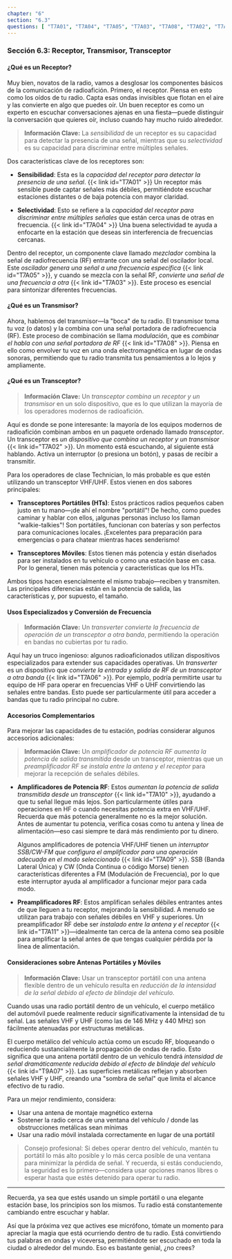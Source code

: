 ```yaml
---
chapter: "6"
section: "6.3"
questions: [ "T7A01", "T7A04", "T7A05", "T7A03", "T7A08", "T7A02", "T7A06", "T7A10", "T7A09", "T7A11", "T9A07" ]
---
```


### Sección 6.3: Receptor, Transmisor, Transceptor

#### ¿Qué es un Receptor?

Muy bien, novatos de la radio, vamos a desglosar los componentes básicos de la comunicación de radioafición. Primero, el receptor. Piensa en esto como los oídos de tu radio. Capta esas ondas invisibles que flotan en el aire y las convierte en algo que puedes oír. Un buen receptor es como un experto en escuchar conversaciones ajenas en una fiesta—puede distinguir la conversación que quieres oír, incluso cuando hay mucho ruido alrededor.

> **Información Clave:** La *sensibilidad* de un receptor es su capacidad para detectar la presencia de una señal, mientras que su *selectividad* es su capacidad para discriminar entre múltiples señales.

Dos características clave de los receptores son:

- **Sensibilidad**: Esta es la *capacidad del receptor para detectar la presencia de una señal*. {{< link id="T7A01" >}} Un receptor más sensible puede captar señales más débiles, permitiéndote escuchar estaciones distantes o de baja potencia con mayor claridad.

- **Selectividad**: Esto se refiere a la *capacidad del receptor para discriminar entre múltiples señales* que están cerca unas de otras en frecuencia. {{< link id="T7A04" >}} Una buena selectividad te ayuda a enfocarte en la estación que deseas sin interferencia de frecuencias cercanas.

Dentro del receptor, un componente clave llamado *mezclador* combina la señal de radiofrecuencia (RF) entrante con una señal del oscilador local. Este *oscilador genera una señal a una frecuencia específica* {{< link id="T7A05" >}}, y cuando se mezcla con la señal RF, *convierte una señal de una frecuencia a otra* {{< link id="T7A03" >}}. Este proceso es esencial para sintonizar diferentes frecuencias.

#### ¿Qué es un Transmisor?

Ahora, hablemos del transmisor—la "boca" de tu radio. El transmisor toma tu voz (o datos) y la combina con una señal portadora de radiofrecuencia (RF). Este proceso de combinación se llama *modulación*, que es *combinar el habla con una señal portadora de RF* {{< link id="T7A08" >}}. Piensa en ello como envolver tu voz en una onda electromagnética en lugar de ondas sonoras, permitiendo que tu radio transmita tus pensamientos a lo lejos y ampliamente.

#### ¿Qué es un Transceptor?

> **Información Clave:** Un *transceptor combina un receptor y un transmisor* en un solo dispositivo, que es lo que utilizan la mayoría de los operadores modernos de radioafición.

Aquí es donde se pone interesante: la mayoría de los equipos modernos de radioafición combinan ambos en un paquete ordenado llamado *transceptor*. Un transceptor es *un dispositivo que combina un receptor y un transmisor* {{< link id="T7A02" >}}. Un momento está escuchando, al siguiente está hablando. Activa un interruptor (o presiona un botón), y pasas de recibir a transmitir.

Para los operadores de clase Technician, lo más probable es que estén utilizando un transceptor VHF/UHF. Estos vienen en dos sabores principales:

- **Transceptores Portátiles (HTs)**: Estos prácticos radios pequeños caben justo en tu mano—¡de ahí el nombre "portátil"! De hecho, como puedes caminar y hablar con ellos, ¡algunas personas incluso los llaman "walkie-talkies"! Son portátiles, funcionan con baterías y son perfectos para comunicaciones locales. ¡Excelentes para preparación para emergencias o para chatear mientras haces senderismo!

- **Transceptores Móviles**: Estos tienen más potencia y están diseñados para ser instalados en tu vehículo o como una estación base en casa. Por lo general, tienen más potencia y características que los HTs.

Ambos tipos hacen esencialmente el mismo trabajo—reciben y transmiten. Las principales diferencias están en la potencia de salida, las características y, por supuesto, el tamaño.

#### Usos Especializados y Conversión de Frecuencia

> **Información Clave:** Un *transverter convierte la frecuencia de operación de un transceptor a otra banda*, permitiendo la operación en bandas no cubiertas por tu radio.

Aquí hay un truco ingenioso: algunos radioaficionados utilizan dispositivos especializados para extender sus capacidades operativas. Un *transverter* es un dispositivo que *convierte la entrada y salida de RF de un transceptor a otra banda* {{< link id="T7A06" >}}. Por ejemplo, podría permitirte usar tu equipo de HF para operar en frecuencias VHF o UHF convirtiendo las señales entre bandas. Esto puede ser particularmente útil para acceder a bandas que tu radio principal no cubre.

#### Accesorios Complementarios

Para mejorar las capacidades de tu estación, podrías considerar algunos accesorios adicionales:

> **Información Clave:** Un *amplificador de potencia RF aumenta la potencia de salida transmitida* desde un transceptor, mientras que un *preamplificador RF se instala entre la antena y el receptor* para mejorar la recepción de señales débiles.

- **Amplificadores de Potencia RF**: Estos *aumentan la potencia de salida transmitida desde un transceptor* {{< link id="T7A10" >}}, ayudando a que tu señal llegue más lejos. Son particularmente útiles para operaciones en HF o cuando necesitas potencia extra en VHF/UHF. Recuerda que más potencia generalmente no es la mejor solución. Antes de aumentar tu potencia, verifica cosas como tu antena y línea de alimentación—eso casi siempre te dará más rendimiento por tu dinero.

   Algunos amplificadores de potencia VHF/UHF tienen un *interruptor SSB/CW-FM que configura el amplificador para una operación adecuada en el modo seleccionado* {{< link id="T7A09" >}}. SSB (Banda Lateral Única) y CW (Onda Continua o código Morse) tienen características diferentes a FM (Modulación de Frecuencia), por lo que este interruptor ayuda al amplificador a funcionar mejor para cada modo.

- **Preamplificadores RF**: Estos amplifican señales débiles entrantes antes de que lleguen a tu receptor, mejorando la sensibilidad. A menudo se utilizan para trabajo con señales débiles en VHF y superiores. Un preamplificador RF debe ser *instalado entre la antena y el receptor* {{< link id="T7A11" >}}—idealmente tan cerca de la antena como sea posible para amplificar la señal antes de que tengas cualquier pérdida por la línea de alimentación.

#### Consideraciones sobre Antenas Portátiles y Móviles

> **Información Clave:** Usar un transceptor portátil con una antena flexible dentro de un vehículo resulta en *reducción de la intensidad de la señal debido al efecto de blindaje del vehículo*.

Cuando usas una radio portátil dentro de un vehículo, el cuerpo metálico del automóvil puede realmente reducir significativamente la intensidad de tu señal. Las señales VHF y UHF (como las de 146 MHz y 440 MHz) son fácilmente atenuadas por estructuras metálicas.

El cuerpo metálico del vehículo actúa como un escudo RF, bloqueando o reduciendo sustancialmente la propagación de ondas de radio. Esto significa que una antena portátil dentro de un vehículo tendrá *intensidad de señal dramáticamente reducida debido al efecto de blindaje del vehículo* {{< link id="T9A07" >}}. Las superficies metálicas reflejan y absorben señales VHF y UHF, creando una "sombra de señal" que limita el alcance efectivo de tu radio.

Para un mejor rendimiento, considera:
- Usar una antena de montaje magnético externa
- Sostener la radio cerca de una ventana del vehículo / donde las obstrucciones metálicas sean mínimas
- Usar una radio móvil instalada correctamente en lugar de una portátil

> Consejo profesional: Si debes operar dentro del vehículo, mantén tu portátil lo más alto posible y lo más cerca posible de una ventana para minimizar la pérdida de señal. Y recuerda, si estás conduciendo, la seguridad es lo primero—considera usar opciones manos libres o esperar hasta que estés detenido para operar tu radio.

---

Recuerda, ya sea que estés usando un simple portátil o una elegante estación base, los principios son los mismos. Tu radio está constantemente cambiando entre escuchar y hablar.

Así que la próxima vez que actives ese micrófono, tómate un momento para apreciar la magia que está ocurriendo dentro de tu radio. Está convirtiendo tus palabras en ondas y viceversa, permitiéndote ser escuchado en toda la ciudad o alrededor del mundo. Eso es bastante genial, ¿no crees?
